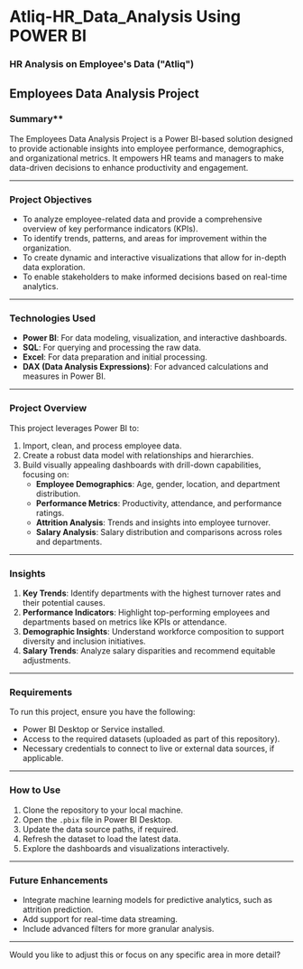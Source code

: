 # Atliq-HR_Data_Analysis Using POWER BI
### HR Analysis on Employee's Data ("Atliq")

## **Employees Data Analysis Project**

### Summary**
The Employees Data Analysis Project is a Power BI-based solution designed to provide actionable insights into employee performance, demographics, and organizational metrics. It empowers HR teams and managers to make data-driven decisions to enhance productivity and engagement.

---

### **Project Objectives**
- To analyze employee-related data and provide a comprehensive overview of key performance indicators (KPIs).
- To identify trends, patterns, and areas for improvement within the organization.
- To create dynamic and interactive visualizations that allow for in-depth data exploration.
- To enable stakeholders to make informed decisions based on real-time analytics.

---

### **Technologies Used**
- **Power BI**: For data modeling, visualization, and interactive dashboards.
- **SQL**: For querying and processing the raw data.
- **Excel**: For data preparation and initial processing.
- **DAX (Data Analysis Expressions)**: For advanced calculations and measures in Power BI.

---

### **Project Overview**
This project leverages Power BI to:
1. Import, clean, and process employee data.
2. Create a robust data model with relationships and hierarchies.
3. Build visually appealing dashboards with drill-down capabilities, focusing on:
   - **Employee Demographics**: Age, gender, location, and department distribution.
   - **Performance Metrics**: Productivity, attendance, and performance ratings.
   - **Attrition Analysis**: Trends and insights into employee turnover.
   - **Salary Analysis**: Salary distribution and comparisons across roles and departments.

---

### **Insights**
1. **Key Trends**: Identify departments with the highest turnover rates and their potential causes.
2. **Performance Indicators**: Highlight top-performing employees and departments based on metrics like KPIs or attendance.
3. **Demographic Insights**: Understand workforce composition to support diversity and inclusion initiatives.
4. **Salary Trends**: Analyze salary disparities and recommend equitable adjustments.

---

### **Requirements**
To run this project, ensure you have the following:
- Power BI Desktop or Service installed.
- Access to the required datasets (uploaded as part of this repository).
- Necessary credentials to connect to live or external data sources, if applicable.

---

### **How to Use**
1. Clone the repository to your local machine.
2. Open the `.pbix` file in Power BI Desktop.
3. Update the data source paths, if required.
4. Refresh the dataset to load the latest data.
5. Explore the dashboards and visualizations interactively.

---

### **Future Enhancements**
- Integrate machine learning models for predictive analytics, such as attrition prediction.
- Add support for real-time data streaming.
- Include advanced filters for more granular analysis.

---

Would you like to adjust this or focus on any specific area in more detail?
